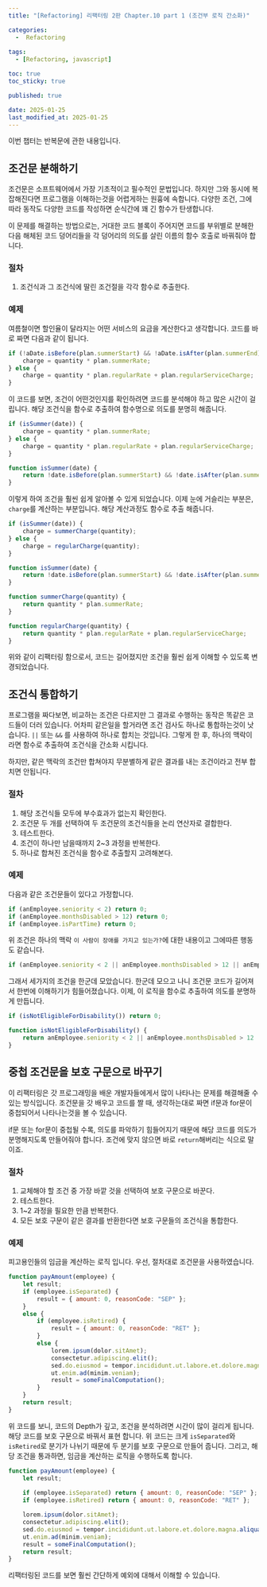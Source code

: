 ```yaml
---
title: "[Refactoring] 리팩터링 2판 Chapter.10 part 1 (조건부 로직 간소화)"

categories:
  -  Refactoring
  
tags:
  - [Refactoring, javascript]

toc: true
toc_sticky: true

published: true

date: 2025-01-25
last_modified_at: 2025-01-25
---
```


이번 챕터는 반복문에 관한 내용입니다.

##  조건문 분해하기

조건문은 소프트웨어에서 가장 기초적이고 필수적인 문법입니다. 하지만 그와 동시에 복잡해진다면 프로그램을 이해하는것을 어렵게하는 원흉에 속합니다. 다양한 조건, 그에 따라 동작도 다양한 코드를 작성하면 순식간에 꽤 긴 함수가 탄생합니다.

이 문제를 해결하는 방법으로는, 거대한 코드 블록이 주어지면 코드를 부위별로 분해한 다음 해체된 코드 덩어리들을 각 덩어리의 의도를 살린 이름의 함수 호출로 바꿔줘야 합니다.

### 절차
1. 조건식과 그 조건식에 딸린 조건절을 각각 함수로 추출한다.

### 예제

여름철이면 할인율이 달라지는 어떤 서비스의 요금을 계산한다고 생각합니다. 코드를 바로 짜면 다음과 같이 됩니다.

```js
if (!aDate.isBefore(plan.summerStart) && !aDate.isAfter(plan.summerEnd)) {
    charge = quantity * plan.summerRate;
} else {
    charge = quantity * plan.regularRate + plan.regularServiceCharge;
}
```

이 코드를 보면, 조건이 어떤것인지를 확인하려면 코드를 분석해야 하고 많은 시간이 걸립니다. 해당 조건식을 함수로 추출하여 함수명으로 의도를 분명히 해줍니다.

```js
if (isSummer(date)) {
    charge = quantity * plan.summerRate;
} else {
    charge = quantity * plan.regularRate + plan.regularServiceCharge;
}

function isSummer(date) {
    return !date.isBefore(plan.summerStart) && !date.isAfter(plan.summerEnd);
}
```

이렇게 하여 조건을 훨씬 쉽게 알아볼 수 있게 되었습니다. 이제 눈에 거슬리는 부분은, `charge`를 계산하는 부분입니다. 해당 계산과정도 함수로 추출 해줍니다.

```js
if (isSummer(date)) {
    charge = summerCharge(quantity);
} else {
    charge = regularCharge(quantity);
}

function isSummer(date) {
    return !date.isBefore(plan.summerStart) && !date.isAfter(plan.summerEnd);
}

function summerCharge(quantity) {
    return quantity * plan.summerRate;
}

function regularCharge(quantity) {
    return quantity * plan.regularRate + plan.regularServiceCharge;
}
```

위와 같이 리팩터링 함으로서, 코드는 길어졌지만 조건을 훨씬 쉽게 이해할 수 있도록 변경되었습니다.

## 조건식 통합하기

프로그램을 짜다보면, 비교하는 조건은 다르지만 그 결과로 수행하는 동작은 똑같은 코드들이 더러 있습니다. 어차피 같은일을 할거라면 조건 검사도 하나로 통합하는것이 낫습니다. `||` 또는 `&&` 를 사용하여 하나로 합치는 것입니다. 그렇게 한 후, 하나의 맥락이라면 함수로 추출하여 조건식을 간소화 시킵니다.

하지만, 같은 맥락의 조건만 합쳐야지 무분별하게 같은 결과를 내는 조건이라고 전부 합치면 안됩니다.

### 절차
1. 해당 조건식들 모두에 부수효과가 없는지 확인한다.
2. 조건문 두 개를 선택하여 두 조건문의 조건식들을 논리 연산자로 결합한다.
3. 테스트한다.
4. 조건이 하나만 남을때까지 2~3 과정을 반복한다.
5. 하나로 합쳐진 조건식을 함수로 추출할지 고려해본다.

### 예제

다음과 같은 조건문들이 있다고 가정합니다.

```js
if (anEmployee.seniority < 2) return 0;
if (anEmployee.monthsDisabled > 12) return 0;
if (anEmployee.isPartTime) return 0;
```

위 조건은 하나의 맥락 `이 사람이 장애를 가지고 있는가?`에 대한 내용이고 그에따른 행동도 같습니다.

```js
if (anEmployee.seniority < 2 || anEmployee.monthsDisabled > 12 || anEmployee.isPartTime) return 0;
```

그래서 세가지의 조건을 한군데 모았습니다. 한군데 모으고 나니 조건문 코드가 길어져서 한번에 이해하기가 힘들어졌습니다. 이제, 이 로직을 함수로 추출하여 의도를 분명하게 만듭니다.

```js
if (isNotEligibleForDisability()) return 0;

function isNotEligibleForDisability() {
    return anEmployee.seniority < 2 || anEmployee.monthsDisabled > 12 || anEmployee.isPartTime;
}
```

## 중첩 조건문을 보호 구문으로 바꾸기

이 리팩터링은 갓 프로그래밍을 배운 개발자들에게서 많이 나타나는 문제를 해결해줄 수 있는 방식입니다. 조건문을 갓 배우고 코드를 짤 때, 생각하는대로 짜면 if문과 for문이 중첩되어서 나타나는것을 볼 수 있습니다.

if문 또는 for문이 중첩될 수록, 의도를 파악하기 힘들어지기 때문에 해당 코드를 의도가 분명해지도록 만들어줘야 합니다. 조건에 맞지 않으면 바로 `return`해버리는 식으로 말이죠.

### 절차

1. 교체해야 할 조건 중 가장 바깥 것을 선택하여 보호 구문으로 바꾼다.
2. 테스트한다.
3. 1~2 과정을 필요한 만큼 반복한다.
4. 모든 보호 구문이 같은 결과를 반환한다면 보호 구문들의 조건식을 통합한다.

### 예제

피고용인들의 임금을 계산하는 로직 입니다. 우선, 절차대로 조건문을 사용하였습니다. 

```js
function payAmount(employee) {
    let result;
    if (employee.isSeparated) {
        result = { amount: 0, reasonCode: "SEP" };
    }
    else {
        if (employee.isRetired) {
            result = { amount: 0, reasonCode: "RET" };
        }
        else {
            lorem.ipsum(dolor.sitAmet);
            consectetur.adipiscing.elit();
            sed.do.eiusmod = tempor.incididunt.ut.labore.et.dolore.magna.aliqua();
            ut.enim.ad(minim.veniam);
            result = someFinalComputation();
        }
    }
    return result;
}

```

위 코드를 보니, 코드의 Depth가 깊고, 조건을 분석하려면 시간이 많이 걸리게 됩니다. 해당 코드를 보호 구문으로 바꿔서 표현 합니다. 위 코드는 크게 `isSeparated`와 `isRetired`로 분기가 나뉘기 때문에 두 분기를 보호 구문으로 만들어 줍니다. 그리고, 해당 조건을 통과하면, 임금을 계산하는 로직을 수행하도록 합니다.

```js
function payAmount(employee) {
    let result;
    
    if (employee.isSeparated) return { amount: 0, reasonCode: "SEP" };
    if (employee.isRetired) return { amount: 0, reasonCode: "RET" };

    lorem.ipsum(dolor.sitAmet);
    consectetur.adipiscing.elit();
    sed.do.eiusmod = tempor.incididunt.ut.labore.et.dolore.magna.aliqua();
    ut.enim.ad(minim.veniam);
    result = someFinalComputation();
    return result;
}
```

리팩터링된 코드를 보면 훨씬 간단하게 예외에 대해서 이해할 수 있습니다.
